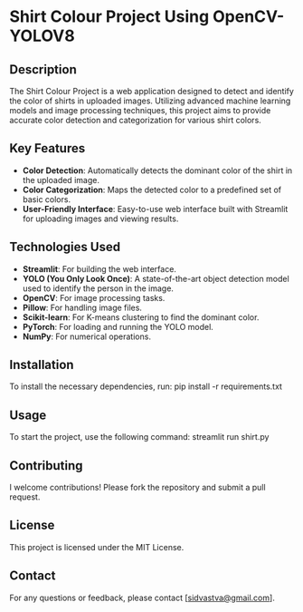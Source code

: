# Shirt Colour Project Using OpenCV-YOLOV8

## Description
The Shirt Colour Project is a web application designed to detect and identify the color of shirts in uploaded images. Utilizing advanced machine learning models and image processing techniques, this project aims to provide accurate color detection and categorization for various shirt colors.

## Key Features
- **Color Detection**: Automatically detects the dominant color of the shirt in the uploaded image.
- **Color Categorization**: Maps the detected color to a predefined set of basic colors.
- **User-Friendly Interface**: Easy-to-use web interface built with Streamlit for uploading images and viewing results.

## Technologies Used
- **Streamlit**: For building the web interface.
- **YOLO (You Only Look Once)**: A state-of-the-art object detection model used to identify the person in the image.
- **OpenCV**: For image processing tasks.
- **Pillow**: For handling image files.
- **Scikit-learn**: For K-means clustering to find the dominant color.
- **PyTorch**: For loading and running the YOLO model.
- **NumPy**: For numerical operations.

## Installation
To install the necessary dependencies, run:
pip install -r requirements.txt

## Usage
To start the project, use the following command:
streamlit run shirt.py

## Contributing
I welcome contributions! Please fork the repository and submit a pull request.

## License
This project is licensed under the MIT License.

## Contact
For any questions or feedback, please contact [sidvastva@gmail.com].

